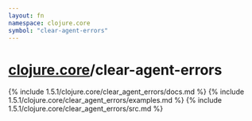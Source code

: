 ```yaml
---
layout: fn
namespace: clojure.core
symbol: "clear-agent-errors"
---
```


# [clojure.core](../)/clear-agent-errors

{% include 1.5.1/clojure.core/clear_agent_errors/docs.md %}
{% include 1.5.1/clojure.core/clear_agent_errors/examples.md %}
{% include 1.5.1/clojure.core/clear_agent_errors/src.md %}


